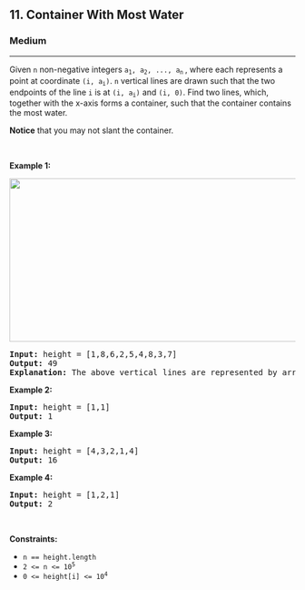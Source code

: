 <h2>11. Container With Most Water</h2><h3>Medium</h3><hr><div style="user-select: auto;"><p style="user-select: auto;">Given <code style="user-select: auto;">n</code> non-negative integers <code style="user-select: auto;">a<sub style="user-select: auto;">1</sub>, a<sub style="user-select: auto;">2</sub>, ..., a<sub style="user-select: auto;">n</sub></code><sub style="user-select: auto;"> </sub>, where each represents a point at coordinate <code style="user-select: auto;">(i, a<sub style="user-select: auto;">i</sub>)</code>. <code style="user-select: auto;">n</code> vertical lines are drawn such that the two endpoints of the line <code style="user-select: auto;">i</code> is at <code style="user-select: auto;">(i, a<sub style="user-select: auto;">i</sub>)</code> and <code style="user-select: auto;">(i, 0)</code>. Find two lines, which, together with the x-axis forms a container, such that the container contains the most water.</p>

<p style="user-select: auto;"><strong style="user-select: auto;">Notice</strong> that you may not slant the container.</p>

<p style="user-select: auto;">&nbsp;</p>
<p style="user-select: auto;"><strong style="user-select: auto;">Example 1:</strong></p>
<img alt="" src="https://s3-lc-upload.s3.amazonaws.com/uploads/2018/07/17/question_11.jpg" style="width: 600px; height: 287px; user-select: auto;">
<pre style="user-select: auto;"><strong style="user-select: auto;">Input:</strong> height = [1,8,6,2,5,4,8,3,7]
<strong style="user-select: auto;">Output:</strong> 49
<strong style="user-select: auto;">Explanation:</strong> The above vertical lines are represented by array [1,8,6,2,5,4,8,3,7]. In this case, the max area of water (blue section) the container can contain&nbsp;is 49.
</pre>

<p style="user-select: auto;"><strong style="user-select: auto;">Example 2:</strong></p>

<pre style="user-select: auto;"><strong style="user-select: auto;">Input:</strong> height = [1,1]
<strong style="user-select: auto;">Output:</strong> 1
</pre>

<p style="user-select: auto;"><strong style="user-select: auto;">Example 3:</strong></p>

<pre style="user-select: auto;"><strong style="user-select: auto;">Input:</strong> height = [4,3,2,1,4]
<strong style="user-select: auto;">Output:</strong> 16
</pre>

<p style="user-select: auto;"><strong style="user-select: auto;">Example 4:</strong></p>

<pre style="user-select: auto;"><strong style="user-select: auto;">Input:</strong> height = [1,2,1]
<strong style="user-select: auto;">Output:</strong> 2
</pre>

<p style="user-select: auto;">&nbsp;</p>
<p style="user-select: auto;"><strong style="user-select: auto;">Constraints:</strong></p>

<ul style="user-select: auto;">
	<li style="user-select: auto;"><code style="user-select: auto;">n == height.length</code></li>
	<li style="user-select: auto;"><code style="user-select: auto;">2 &lt;= n &lt;= 10<sup style="user-select: auto;">5</sup></code></li>
	<li style="user-select: auto;"><code style="user-select: auto;">0 &lt;= height[i] &lt;= 10<sup style="user-select: auto;">4</sup></code></li>
</ul>
</div>